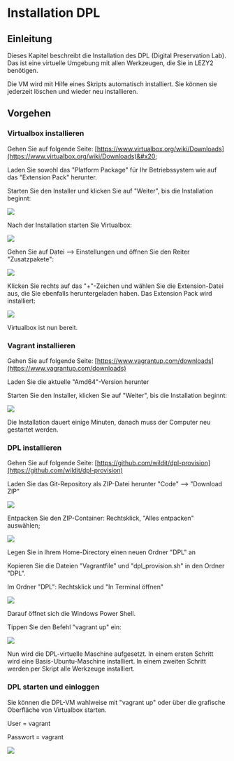 # Installation DPL

## Einleitung

Dieses Kapitel beschreibt die Installation des DPL (Digital Preservation Lab). Das ist eine virtuelle Umgebung mit allen Werkzeugen, die Sie in LEZY2 benötigen.&#x20;

Die VM wird mit Hilfe eines Skripts automatisch installiert. Sie können sie jederzeit löschen und wieder neu installieren.&#x20;

## Vorgehen

### Virtualbox installieren

Gehen Sie auf folgende Seite: [https://www.virtualbox.org/wiki/Downloads](https://www.virtualbox.org/wiki/Downloads)&#x20;

Laden Sie sowohl das "Platform Package" für Ihr Betriebssystem wie auf das "Extension Pack" herunter.

Starten Sie den Installer und klicken Sie auf "Weiter", bis die Installation beginnt:

![](<.gitbook/assets/image (4).png>)

Nach der Installation starten Sie Virtualbox:

![](<.gitbook/assets/image (2) (1).png>)

Gehen Sie auf Datei --> Einstellungen und öffnen Sie den Reiter "Zusatzpakete":

![](<.gitbook/assets/image (3).png>)

KIicken Sie rechts auf das "+"-Zeichen und wählen Sie die Extension-Datei aus, die Sie ebenfalls heruntergeladen haben. Das Extension Pack wird installiert:

![](<.gitbook/assets/image (3) (1).png>)

Virtualbox ist nun bereit.

### Vagrant installieren

Gehen Sie auf folgende Seite: [https://www.vagrantup.com/downloads](https://www.vagrantup.com/downloads)

Laden Sie die aktuelle "Amd64"-Version herunter

Starten Sie den Installer, klicken Sie auf "Weiter", bis die Installation beginnt:

![](<.gitbook/assets/image (5).png>)

Die Installation dauert einige Minuten, danach muss der Computer neu gestartet werden.

### DPL installieren

Gehen Sie auf folgende Seite: [https://github.com/wildit/dpl-provision](https://github.com/wildit/dpl-provision)

Laden Sie das Git-Repository als ZIP-Datei herunter "Code" --> "Download ZIP"

![](<.gitbook/assets/image (6).png>)

Entpacken Sie den ZIP-Container: Rechtsklick, "Alles entpacken" auswählen;

![](<.gitbook/assets/image (8).png>)

Legen Sie in Ihrem Home-Directory einen neuen Ordner "DPL" an

Kopieren Sie die Dateien "Vagrantfile" und "dpl\_provision.sh" in den Ordner "DPL".

Im Ordner "DPL": Rechtsklick und "In Terminal öffnen"

![](.gitbook/assets/image.png)

Darauf öffnet sich die Windows Power Shell.

Tippen Sie den Befehl "vagrant up" ein:

![](<.gitbook/assets/image (2).png>)

Nun wird die DPL-virtuelle Maschine aufgesetzt. In einem ersten Schritt wird eine Basis-Ubuntu-Maschine installiert. In einem zweiten Schritt werden per Skript alle Werkzeuge installiert.

### DPL starten und einloggen

Sie können die DPL-VM wahlweise mit "vagrant up" oder über die grafische Oberfläche von Virtualbox starten.

User = vagrant

Passwort = vagrant

![](<.gitbook/assets/image (1).png>)

